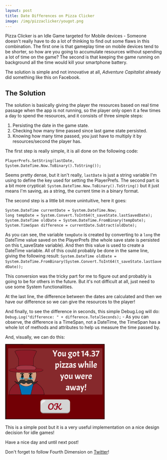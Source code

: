 ```yaml
---
layout: post
title: Date Differences on Pizza Clicker
image: /img/pizzaclicker/yougot.png
---
```


Pizza Clicker is an Idle Game targeted for Mobile devices - Someone doesn't really have to do a lot of thinking to find out some flaws in this combination. The first one is that gameplay time on mobile devices tend to be shorter, so how are you going to accumulate resources without spending a lot of time on the game? The second is that keeping the game running on background all the time would kill your smartphone battery.

The solution is simple and not innovative at all, *Adventure Capitalist* already did something like this on Facebook.

## The Solution

The solution is basically giving the player the resources based on real time passage when the app is not running, so the player only open it a few times a day to spend the resources, and it consists of three simple steps:
1. Persisting the date in the game state.
2. Checking how many time passed since last game state persisted.
3. Knowing how many time passed, you just have to multiply it by resources/second the player has.

The first step is really simple, it is all done on the following code:

```
PlayerPrefs.SetString(lastDate, System.DateTime.Now.ToBinary().ToString());
```

Seems pretty dense, but it isn't really, `lastDate` is just a string variable I'm using to define the key used for setting the PlayerPrefs. The second part is a bit more cryptical: `System.DateTime.Now.ToBinary().ToString()` but it just means I'm saving, as a string, the current time in a binary format.

The second step is a little bit more unintuitive, here it goes:

```
System.DateTime currentDate = System.DateTime.Now;
long tempDate = System.Convert.ToInt64(t_saveState.lastSavedDate);
System.DateTime oldDate = System.DateTime.FromBinary(tempDate);
System.TimeSpan difference = currentDate.Subtract(oldDate);
```

As you can see, the variable `tempDate` is created by converting to a `long` the DateTime value saved on the PlayerPrefs (the whole save state is persisted on this t_saveState variable). And then this value is used to create a DateTime variable. All of this could probably be done in the same line, giving the following result: `System.DateTime oldDate = System.DateTime.FromBinary(System.Convert.ToInt64(t_saveState.lastSavedDate));`

This conversion was the tricky part for me to figure out and probably is going to be for others in the future. But it's not difficult at all, just need to use some System functionalities.

At the last line, the difference between the dates are calculated and then we have our difference so we can give the resources to the player!

And finally, to see the difference in seconds, this simple Debug.Log will do: `Debug.Log("difference: " + difference.TotalSeconds);` - As you can observe, the difference is a TimeSpan, not a DateTime, the TimeSpan has a whole lot of methods and attributes to help us measure the time passed by.

And, visually, we can do this:

![Pizza Clicker](img/pizzaclicker/yougot.png)

This is a simple post but it is a very useful implementation on a nice design decision for idle games!

Have a nice day and until next post!

Don't forget to follow Fourth Dimension on [Twitter](https://twitter.com/studio_fourth)!
